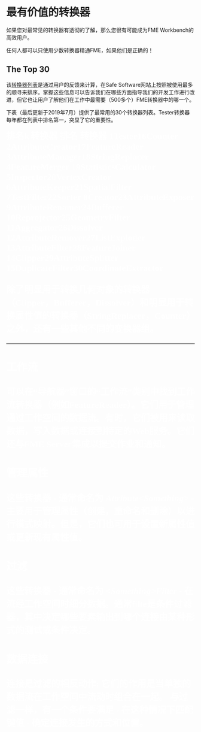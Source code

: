 # 最有价值的转换器

如果您对最常见的转换器有透彻的了解，那么您很有可能成为FME Workbench的高效用户。

任何人都可以只使用少数转换器精通FME，如果他们是正确的！

## The Top 30

该[转换器列表](https://www.safe.com/transformers/)是通过用户的反馈来计算，在Safe Software网站上按照被使用最多的顺寻来排序。掌握这些信息可以告诉我们在哪些方面指导我们的开发工作进行改进，但它也让用户了解他们在工作中最需要（500多个）FME转换器中的哪一个。

下表（最后更新于2019年7月）提供了最常用的30个转换器列表。Tester转换器每年都在列表中排名第一，突显了它的重要性。

<tr>
<th style="vertical-align:middle;background-color:darkorange;border: 2px solid darkorange">
<span style="color:white;font-size:x-large;font-weight: bold;font-family:serif">排名k</span></th>
<th style="vertical-align:middle;background-color:darkorange;border: 2px solid darkorange">
<span style="color:white;font-size:x-large;font-weight: bold;font-family:serif">转换器</th>
<th style="vertical-align:middle;background-color:darkorange;border: 2px solid darkorange">
<span style="color:white;font-size:x-large;font-weight: bold;font-family:serif">排名</span></th>
<th style="vertical-align:middle;background-color:darkorange;border: 2px solid darkorange">
<span style="color:white;font-size:x-large;font-weight: bold;font-family:serif">转换器</span></th>
</tr>
<tr><td style="text-align:center">1</td><td>Tester</td><td style="text-align:center">16</td><td>Counter</td></tr>
<tr><td style="text-align:center">2</td><td>AttributeCreator</td><td style="text-align:center">17</td><td>FeatureReader</td></tr>
<tr><td style="text-align:center">3</td><td>AttributeManager</td><td style="text-align:center">18</td><td>StringReplacer</td></tr>
<tr><td style="text-align:center">4</td><td>FeatureMerger </td><td style="text-align:center">19</td><td>StatisticsCalculator</td></tr>
<tr><td style="text-align:center">5</td><td>Inspector</td><td style="text-align:center">20</td><td>VertexCreator</td></tr>
<tr><td style="text-align:center">6</td><td>AttributeKeeper</td><td style="text-align:center">21</td><td>SpatialFilter</td></tr>
<tr><td style="text-align:center">7</td><td>TestFilter</td><td style="text-align:center">22</td><td>Sorter</td></tr>
<tr><td style="text-align:center">8</td><td>Creator</td><td style="text-align:center">23</td><td>AttributeExposer</td></tr>
<tr><td style="text-align:center">9</td><td>AttributeRenamer</td><td style="text-align:center">24</td><td>Bufferer</td></tr>
<tr><td style="text-align:center">10</td><td>Reprojector</td><td style="text-align:center">25</td><td>GeometryFilter</td></tr>
<tr><td style="text-align:center">11</td><td>Aggregator</td><td style="text-align:center">26</td><td>Dissolver</td></tr>
<tr><td style="text-align:center">12</td><td>AttributeRemover</td><td style="text-align:center">27</td><td>ListExploder</td></tr>
<tr><td style="text-align:center">13</td><td>AttributeFilter</td><td style="text-align:center">28</td><td>FeatureJoiner</td></tr>
<tr><td style="text-align:center">14</td><td>Clipper</td><td style="text-align:center">29</td><td>AttributeSplitter</td></tr>
<tr><td style="text-align:center">15</td><td>DuplicateFilter</td><td style="text-align:center">30</td><td>CoordinateExtractor</td></tr>
</table>

除了明显用于转换几何对象的转换器（Clipper，Bufferer，Dissolver）和明显用于转换属性值的转换器（StringReplacer，Counter）之外，还有一些其他不同的变换器组。

---

### 工作流
可以在“导航器”窗口的“工作流”类别中找到工作流转换器（例如FeatureReader）。它们用于管理通过工作空间的数据流。有时，它们被用来读取数据，写入数据或连接到特定的Web服务。它们还与FME Server集成以提交作业和通知。

### 管理属性

这些转换器 - 通常命名为 _Attribute&lt;Something&gt;_ - 主要用于管理属性（创建，重命名和删除）以进行模式映射。但是，它们也可用于设置新属性值或更新现有属性值。

### 过滤

这些转换器 - 通常命名为 _&lt;Something&gt;Filter_ - 在流经工作空间时细分数据。通常filte是条件过滤器，其中决定哪些要素输出到哪个连接由某种形式的测试或条件决定。

### 数据连接

连接是过滤的相反动作; 它们的作用是当单独的数据流在工作空间中流动时组合在一起。 与过滤一样，有一个条件要满足 - 在这种情况下匹配键值 - 确定连接发生的方式和位置。

